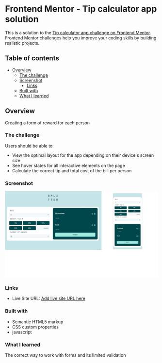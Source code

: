 # Frontend Mentor - Tip calculator app solution

This is a solution to the [Tip calculator app challenge on Frontend Mentor](https://www.frontendmentor.io/challenges/tip-calculator-app-ugJNGbJUX). Frontend Mentor challenges help you improve your coding skills by building realistic projects.

## Table of contents

- [Overview](#overview)
  - [The challenge](#the-challenge)
   - [Screenshot](#screenshot)
     - [Links](#links)
   - [Built with](#built-with)
  - [What I learned](#what-i-learned)



## Overview
Creating a form of reward for each person
### The challenge

Users should be able to:

- View the optimal layout for the app depending on their device's screen size
- See hover states for all interactive elements on the page
- Calculate the correct tip and total cost of the bill per person



### Screenshot

![](images/1.jpg)
### Links


- Live Site URL: [Add live site URL here](https://maryametesami.github.io/Calculator--pr/)

### Built with

- Semantic HTML5 markup
- CSS custom properties
- javascript



### What I learned

The correct way to work with forms and its limited validation






